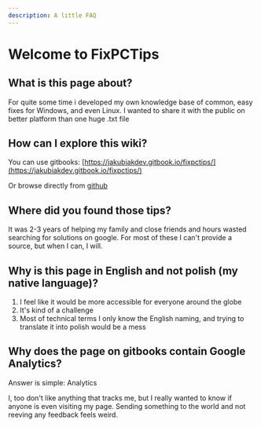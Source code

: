 ```yaml
---
description: A little FAQ
---
```


# Welcome to FixPCTips

## What is this page about?

For quite some time i developed my own knowledge base of common, easy fixes for Windows, and even Linux. I wanted to share it with the public on better platform than one huge .txt file

## How can I explore this wiki?

You can use gitbooks: [https://jakubiakdev.gitbook.io/fixpctips/](https://jakubiakdev.gitbook.io/fixpctips/)

Or browse directly from [github](https://github.com/jakubiakdev/FixPCTips)



## Where did you found those tips?

It was 2-3 years of helping my family and close friends and hours wasted searching for solutions on google. For most of these I can't provide a source, but when I can, I will.

## Why is this page in English and not polish \(my native language\)?

1. I feel like it would be more accessible for everyone around the globe
2. It's kind of a challenge
3. Most of technical terms I only know the English naming, and trying to translate it into polish would be a mess

## Why does the page on gitbooks contain Google Analytics?

Answer is simple: Analytics

I, too don't like anything that tracks me, but I really wanted to know if anyone is even visiting my page. Sending something to the world and not reeving any feedback feels weird.

